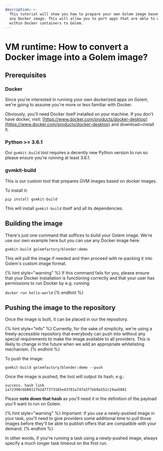 ```yaml
---
description: >-
  This tutorial will show you how to prepare your own Golem image based on just
  any Docker image. This will allow you to port apps that are able to work
  within Docker containers to Golem.
---
```


# VM runtime: How to convert a Docker image into a Golem image?

## Prerequisites

### Docker

Since you're interested in running your own dockerized apps on Golem, we're going to assume you're more or less familiar with Docker.

Obviously, you'll need Docker itself installed on your machine. If you don't have docker, visit: [https://www.docker.com/products/docker-desktop](https://www.docker.com/products/docker-desktop) and download+install it.

### Python &gt;= 3.6.1

Our `gvmkit-build` tool requires a decently new Python version to run so please ensure you're running at least 3.6.1.

### gvmkit-build

This is our custom tool that prepares GVM images based on docker images.

To install it:

```text
pip install gvmkit-build
```

This will install `gvmkit-build` itself and all its dependencies.

## Building the image

There's just one command that suffices to build your Golem image. We're use our own example here but you can use any Docker image here:

```text
gvmkit-build golemfactory/blender:demo
```

This will pull the image if needed and then proceed with re-packing it into Golem's custom image format.

{% hint style="warning" %}
If this command fails for you, please ensure that your Docker installation is functioning correctly and that your user has permissions to run Docker by e.g. running:  
  
`docker run hello-world`
{% endhint %}

## Pushing the image to the repository

Once the image is built, it can be placed in our the repository.

{% hint style="info" %}
Currently, for the sake of simplicity, we're using a freely-accessible repository that everybody can push into without any special requirements to make the image available to all providers. This is likely to change in the future when we add an appropriate whitelisting mechanism.
{% endhint %}

To push the image:

```text
gvmkit-build golemfactory/blender:demo --push
```

Once the image is pushed, the tool will output its hash, e.g.:

`success. hash link 1a72390cbb08117b2d77373185e43701a747a3f7eb9a552c19aa5041`

Please **note down that hash** as you'll need it in the definition of the payload you'll want to run on Golem.

{% hint style="warning" %}
Important: if you use a newly-pushed image in your task, you'll need to give providers some additional time to pull those images before they'll be able to publish offers that are compatible with your demand.
{% endhint %}

In other words, if you're running a task using a newly-pushed image, always specify a much longer task timeout on the first run.

